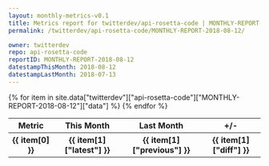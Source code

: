 ```yaml
---
layout: monthly-metrics-v0.1
title: Metrics report for twitterdev/api-rosetta-code | MONTHLY-REPORT-2018-08-12 | 2018-08-12
permalink: /twitterdev/api-rosetta-code/MONTHLY-REPORT-2018-08-12/

owner: twitterdev
repo: api-rosetta-code
reportID: MONTHLY-REPORT-2018-08-12
datestampThisMonth: 2018-08-12
datestampLastMonth: 2018-07-13
---
```


<table style="width: 100%">
    <tr>
        <th>Metric</th>
        <th>This Month</th>
        <th>Last Month</th>
        <th>+/-</th>
    </tr>
    {% for item in site.data["twitterdev"]["api-rosetta-code"]["MONTHLY-REPORT-2018-08-12"]["data"] %}
    <tr>
        <th>{{ item[0] }}</th>
        <th>{{ item[1]["latest"] }}</th>
        <th>{{ item[1]["previous"] }}</th>
        <th>{{ item[1]["diff"] }}</th>
    </tr>
    {% endfor %}
</table>

